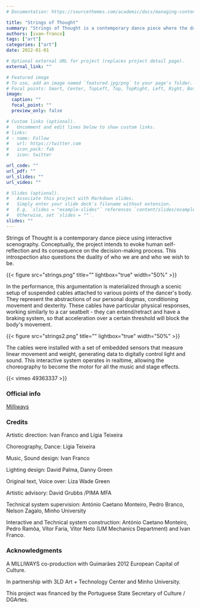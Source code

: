 ```yaml
---
# Documentation: https://sourcethemes.com/academic/docs/managing-content/

title: "Strings of Thought"
summary: "Strings of Thought is a contemporary dance piece where the dancer controls light and sound through a set of suspended cables."
authors: [ivan-franco]
tags: ["art"]
categories: ["art"]
date: 2012-01-01

# Optional external URL for project (replaces project detail page).
external_link: ""

# Featured image
# To use, add an image named `featured.jpg/png` to your page's folder.
# Focal points: Smart, Center, TopLeft, Top, TopRight, Left, Right, BottomLeft, Bottom, BottomRight.
image:
  caption: ""
  focal_point: ""
  preview_only: false

# Custom links (optional).
#   Uncomment and edit lines below to show custom links.
# links:
# - name: Follow
#   url: https://twitter.com
#   icon_pack: fab
#   icon: twitter

url_code: ""
url_pdf: ""
url_slides: ""
url_video: ""

# Slides (optional).
#   Associate this project with Markdown slides.
#   Simply enter your slide deck's filename without extension.
#   E.g. `slides = "example-slides"` references `content/slides/example-slides.md`.
#   Otherwise, set `slides = ""`.
slides: ""
---
```

Strings of Thought is a contemporary dance piece using interactive scenography. Conceptually, the project intends to evoke human self-reflection and its consequence on the decision-making process. This introspection also questions the duality of who we are and who we wish to be.

{{< figure src="strings.png" title="" lightbox="true" width="50%" >}}

In the performance, this argumentation is materialized through a scenic setup of suspended cables attached to various points of the dancer's body. They represent the abstractions of our personal dogmas, conditioning movement and dexterity. These cables have particular physical responses, working similarly to a car seatbelt - they can extend/retract and have a braking system, so that acceleration over a certain threshold will block the body's movement.

{{< figure src="strings2.png" title="" lightbox="true" width="50%" >}}

 The cables were installed with a set of embedded sensors that measure linear movement and weight, generating data to digitally control light and sound. This interactive system operates in realtime, allowing the choreography to become the motor for all the music and stage effects.

{{< vimeo 49363337 >}}

### Official info
[Milliways](http://www.milliways.pt/productions/strings.html)

### Credits
Artistic direction: Ivan Franco and Lígia Teixeira

Choreography, Dance: Lígia Teixeira

Music, Sound design: Ivan Franco

Lighting design: David Palma, Danny Green

Original text, Voice over: Liza Wade Green

Artistic advisory: David Grubbs /PIMA MFA

Technical system supervision: António Caetano Monteiro, Pedro Branco, Nelson Zagalo, Minho University

Interactive and Technical system construction: António Caetano Monteiro, Pedro Ramôa, Vítor Faria, Vítor Neto (UM Mechanics Department) and Ivan Franco.

### Acknowledgments
A MILLIWAYS co-production with Guimarães 2012 European Capital of Culture.

In partnership with 3LD Art + Technology Center and Minho University.

This project was financed by the Portuguese State Secretary of Culture / DGArtes.
